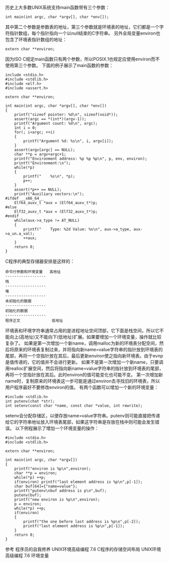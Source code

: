 ﻿历史上大多数UNIX系统支持main函数带有三个参数：

	int main(int argc, char *argv[], char *env[]);
其中第二个参数是参数表的地址，第三个参数就是环境表的地址，它们都是一个字符指针数组，每个指针指向一个以null结束的C字符串。
另外全局变量environ也包含了环境表指针数组的地址：
	
	extern char **environ;
因为ISO C规定main函数只有两个参数，所以POSIX.1也规定应使用environ而不使用第三个参数。
下面的例子展示了main函数的参数：
```
include <stdio.h>
#include <stdlib.h>
#include <elf.h>
#include <assert.h>

extern char **environ;

int main(int argc, char *argv[], char *env[])
{
    printf("sizeof pointer: %d\n", sizeof(void*));
	assert(argc == *(int*)(argv-1));
    printf("Argument count: %d\n", argc);
    int i = 0;
    for(; i<argc; ++i)
    {
        printf("Argument %d: %s\n", i, argv[i]);
    }
    assert(argv[argc] == NULL);
	char **p = argv+argc+1;
    printf("Environment address: %p %p %p\n", p, env, environ);
    printf("Environment:\n");
    while(*p)
    {
        printf("    %s\n", *p);
        p++;
    }
    assert(*p++ == NULL);
    printf("Auxiliary vectors:\n");
#ifdef __x86_64__
    Elf64_auxv_t *aux = (Elf64_auxv_t*)p;
#else
    Elf32_auxv_t *aux = (Elf32_auxv_t*)p;
#endif
    while(aux->a_type != AT_NULL)
    {
        printf("    Type: %2d Value: %x\n", aux->a_type, aux->a_un.a_val);
		++aux;
    }
    return 0;
}

```
C程序的典型存储器安排是这样的：

	命令行参数和环境变量   高地址
	------------------
	栈
	------------------
	堆
	------------------
	未初始化的数据
	------------------
	初始化的数据
	------------------
	程序正文              低地址
环境表和环境字符串通常占用的是进程地址空间顶部，它下面是栈空间，所以它不能向上(高地址)又不能向下(低地址)扩展。如果要增加一个环境变量，操作就比较复杂了。
如果是第一次增加一个新name，调用malloc为新的环境表分配空间，然后将原来的环境表复制过来，并将指向新name=value字符串的指针放到环境表的尾部，再将一个空指针放在其后，最后更新environ使之指向新环境表。由于evnp是值传递的，它的值并不会进行更新。
如果不是第一次增加一个新name，只要调用realloc扩展空间，然后将指向新name=value字符串的指针放到环境表的尾部，再将一个空指针放在其后。此时environ的值可能变化也可能不变。
第一次增加新name时，复制原来的环境表这一步可能是通过environ去寻找旧的环境表，所以用户程序最好不要修改environ的值。
有两个函数可以增加一个新的环境变量：

	#include <stdlib.h>
	int putenv(chat *str);
	int setenv(const char *name, const char *value, int rewrite);
setenv会分配存储区，以便存放name=value字符串。putenv则可能直接把传递给它的字符串地址放入环境表尾部，如果这字符串是存放在栈中则可能会发生错误。
以下例程展示了增加一个环境变量的操作：
```
#include <stdio.h>
#include <stdlib.h>

extern char **environ;

int main(int argc, char *argv[])
{
    printf("environ is %p\n",environ);
	char **p = environ;
	while(*p) ++p;
    if(environ) printf("last element address is %p\n",p[-1]);
    char buf[64]={"name=value"};
    printf("putenv\nbuf address is p\n",buf);
    putenv(buf);
    printf("new environ is %p\n",environ);
	p = environ;
	while(*p) ++p;
    if(environ)
    {
        printf("the one before last address is %p\n",p[-2]);
        printf("last element address is %p\n",p[-1]);
    }
    return 0;
}
```
参考
程序员的自我修养
UNIX环境高级编程 7.6 C程序的存储空间布局
UNIX环境高级编程 7.6 环境变量